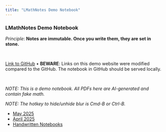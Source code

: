 ```yaml
---
title: "LMathNotes Demo Notebook"
---
```


### LMathNotes Demo Notebook


_Principle_: **Notes are immutable. Once you write them, they are set in stone.**

<br>

[Link to GitHub](https://github.com/lenis2000/LMathNotes) &bull; **BEWARE**: Links on this demo website were modified compared to the GitHub. The notebook in GitHub should be served locally.


<br>

_NOTE: This is a demo notebook. All PDFs here are AI-generated and contain fake math._

_NOTE: The hotkey to hide/unhide blur is Cmd-B or Ctrl-B._



- [May 2025](/2025-05/)
- [April 2025](/2025-04/)
- [Handwritten Notebooks](/handwritten_notebooks/)
